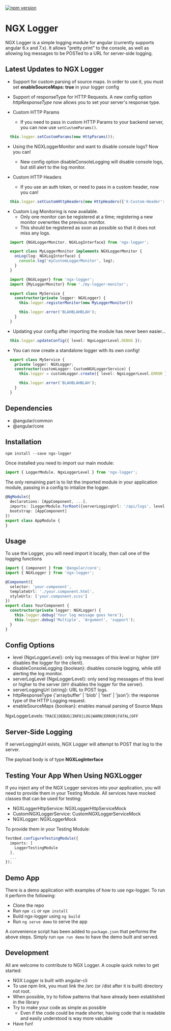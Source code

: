 [![npm version](https://badge.fury.io/js/ngx-logger.svg)](https://www.npmjs.com/package/ngx-logger)

# NGX Logger

NGX Logger is a simple logging module for angular (currently supports angular 6.x and 7.x). It allows "pretty print" to the console, as well as allowing log messages to be POSTed to a URL for server-side logging.

## Latest Updates to NGX Logger

- Support for custom parsing of source maps. In order to use it, you must set **enableSourceMaps: true** in your logger config

- Support of responseType for HTTP Requests. A new config option *httpResponseType* now allows you to set your server's response type. 

- Custom HTTP Params
    - If you need to pass in custom HTTP Params to your backend server, you can now use `setCustomParams()`.
```typescript
  this.logger.setCustomParams(new HttpParams());
```  

- Using the NGXLoggerMonitor and want to disable console logs? Now you can!
    - New config option disableConsoleLogging will disable console logs, but still alert to the log monitor.

- Custom HTTP Headers
    - If you use an auth token, or need to pass in a custom header, now you can!
```typescript
  this.logger.setCustomHttpHeaders(new HttpHeaders({'X-Custom-Header': '123456'}));
```  

- Custom Log Monitoring is now available.
    - Only one monitor can be registered at a time; registering a new monitor overwrites the previous monitor.
    - This should be registered as soon as possible so that it does not miss any logs.
```typescript
  import {NGXLoggerMonitor, NGXLogInterface} from 'ngx-logger';

  export class MyLoggerMonitor implements NGXLoggerMonitor {
    onLog(log: NGXLogInterface) {
      console.log('myCustomLoggerMonitor', log);
    }
  }
```

```typescript
  import {NGXLogger} from 'ngx-logger';
  import {MyLoggerMonitor} from './my-logger-monitor';

  export class MyService {
    constructor(private logger: NGXLogger) {
      this.logger.registerMonitor(new MyLoggerMonitor())

      this.logger.error('BLAHBLAHBLAH');
    }
  }
```

- Updating your config after importing the module has never been easier...

```typescript
  this.logger.updateConfig({ level: NgxLoggerLevel.DEBUG });
```

- You can now create a standalone logger with its own config!

```typescript
  export class MyService {
    private logger: NGXLogger;
    constructor(customLogger: CustomNGXLoggerService) {
      this.logger = customLogger.create({ level: NgxLoggerLevel.ERROR });

      this.logger.error('BLAHBLAHBLAH');
    }
  }
```

## Dependencies

- @angular/common
- @angular/core

## Installation

```shell
npm install --save ngx-logger
```

Once installed you need to import our main module:

```typescript
import { LoggerModule, NgxLoggerLevel } from 'ngx-logger';
```

The only remaining part is to list the imported module in your application module, passing in a config to intialize the logger.

```typescript
@NgModule({
  declarations: [AppComponent, ...],
  imports: [LoggerModule.forRoot({serverLoggingUrl: '/api/logs', level: NgxLoggerLevel.DEBUG, serverLogLevel: NgxLoggerLevel.ERROR}), ...],
  bootstrap: [AppComponent]
})
export class AppModule {
}
```

## Usage

To use the Logger, you will need import it locally, then call one of the logging functions

```typescript
import { Component } from '@angular/core';
import { NGXLogger } from 'ngx-logger';

@Component({
  selector: 'your-component',
  templateUrl: './your.component.html',
  styleUrls: ['your.component.scss']
})
export class YourComponent {
  constructor(private logger: NGXLogger) {
    this.logger.debug('Your log message goes here');
    this.logger.debug('Multiple', 'Argument', 'support');
  }
}
```

## Config Options

- level {NgxLoggerLevel}: only log messages of this level or higher (`OFF` disables the logger for the client).
- disableConsoleLogging {boolean}: disables console logging, while still alerting the log monitor.
- serverLogLevel {NgxLoggerLevel}: only send log messages of this level or higher to the server (`OFF` disables the logger for the server).
- serverLoggingUrl {string}: URL to POST logs.
- httpResponseType {'arraybuffer' | 'blob' | 'text' | 'json'}: the response type of the HTTP Logging request.
- enableSourceMaps {boolean}: enables manual parsing of Source Maps

NgxLoggerLevels: `TRACE|DEBUG|INFO|LOG|WARN|ERROR|FATAL|OFF`

## Server-Side Logging

If serverLoggingUrl exists, NGX Logger will attempt to POST that log to the server.

The payload body is of type **NGXLogInterface**

## Testing Your App When Using NGXLogger

If you inject any of the NGX Logger services into your application, you will need to provide them in your Testing Module.
All services have mocked classes that can be used for testing:

- NGXLoggerHttpService: NGXLoggerHttpServiceMock
- CustomNGXLoggerService: CustomNGXLoggerServiceMock
- NGXLogger: NGXLoggerMock

To provide them in your Testing Module:

```typescript
TestBed.configureTestingModule({
  imports: [
    LoggerTestingModule
  ],
  ...
});
```

## Demo App

There is a demo application with examples of how to use ngx-logger. To run it perform the following:

- Clone the repo
- Run `npm ci` or `npm install`
- Build ngx-logger using `ng build`
- Run `ng serve demo` to serve the app

A convenience script has been added to `package.json` that performs the above steps. Simply run `npm run demo`
to have the demo built and served.

## Development

All are welcome to contribute to NGX Logger. A couple quick notes to get started:

- NGX Logger is built with angular-cli
- To use npm link, you must link the /src (or /dist after it is built) directory not root.
- When possible, try to follow patterns that have already been established in the library
- Try to make your code as simple as possible
  - Even if the code could be made shorter, having code that is readable and easily understood is way more valuable
- Have fun!
